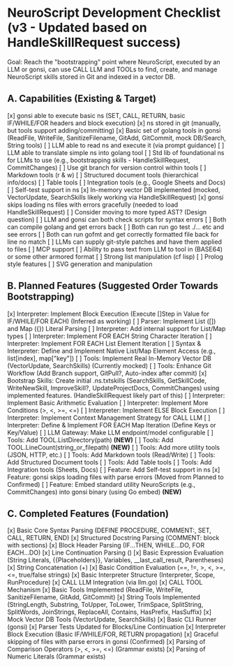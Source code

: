 # NeuroScript Development Checklist (v3 - Updated based on HandleSkillRequest success)

Goal: Reach the "bootstrapping" point where NeuroScript, executed by an LLM or gonsi, can use CALL LLM and TOOLs to find, create, and manage NeuroScript skills stored in Git and indexed in a vector DB.

## A. Capabilities (Existing & Target)

[x] gonsi able to execute basic ns (SET, CALL, RETURN, basic IF/WHILE/FOR headers and block execution)
[x] ns stored in git (manually, but tools support adding/committing)
[x] Basic set of golang tools in gonsi (ReadFile, WriteFile, SanitizeFilename, GitAdd, GitCommit, mock DB/Search, String tools)
[ ] LLM able to read ns and execute it (via prompt guidance)
[ ] LLM able to translate simple ns into golang tool
[ ] Std lib of foundational ns for LLMs to use (e.g., bootstrapping skills - HandleSkillRequest, CommitChanges)
[ ] Use git branch for version control within tools
[ ] Markdown tools (r & w)
[ ] Structured document tools (hierarchical info/docs)
[ ] Table tools
[ ] Integration tools (e.g., Google Sheets and Docs)
[ ] Self-test support in ns
[x] In-memory vector DB implemented (mocked, VectorUpdate, SearchSkills likely working via HandleSkillRequest)
[x] gonsi skips loading ns files with errors gracefully (needed to load HandleSkillRequest)
[ ] Consider moving to more typed AST? (Design question)
[ ] LLM and gonsi can both check scripts for syntax errors
[ ] Both can compile golang and get errors back
[ ] Both can run go test ./... etc and see errors
[ ] Both can run gofmt and get correctly formatted file back for line no match
[ ] LLMs can supply git-style patches and have them applied to files
[ ] MCP support
[ ] Ability to pass text from LLM to tool in (BASE64) or some other armored format
[ ] Strong list manipulation (cf lisp)
[ ] Prolog style features
[ ] SVG generation and manipulation


## B. Planned Features (Suggested Order Towards Bootstrapping)

[x] Interpreter: Implement Block Execution (Execute []Step in Value for IF/WHILE/FOR EACH) (Inferred as working)
[ ] Parser: Implement List ([]) and Map ({}) Literal Parsing
[ ] Interpreter: Add internal support for List/Map types
[ ] Interpreter: Implement FOR EACH String Character Iteration
[ ] Interpreter: Implement FOR EACH List Element Iteration
[ ] Syntax & Interpreter: Define and Implement Native List/Map Element Access (e.g., list[index], map["key"])
[ ] Tools: Implement Real In-Memory Vector DB (VectorUpdate, SearchSkills) (Currently mocked)
[ ] Tools: Enhance Git Workflow (Add Branch support, GitPull?, Auto-index after commit)
[x] Bootstrap Skills: Create initial .ns.txtskills (SearchSkills, GetSkillCode, WriteNewSkill, ImproveSkill?, UpdateProjectDocs, CommitChanges) using implemented features. (HandleSkillRequest likely part of this)
[ ] Interpreter: Implement Basic Arithmetic Evaluation
[ ] Interpreter: Implement More Conditions (>, <, >=, <=)
[ ] Interpreter: Implement ELSE Block Execution
[ ] Interpreter: Implement Context Management Strategy for CALL LLM
[ ] Interpreter: Define & Implement FOR EACH Map Iteration (Define Keys or Key/Value)
[ ] LLM Gateway: Make LLM endpoint/model configurable
[ ] Tools: Add TOOL.ListDirectory(path) **(NEW)**
[ ] Tools: Add TOOL.LineCount(string_or_filepath) **(NEW)**
[ ] Tools: Add more utility tools (JSON, HTTP, etc.)
[ ] Tools: Add Markdown tools (Read/Write)
[ ] Tools: Add Structured Document tools
[ ] Tools: Add Table tools
[ ] Tools: Add Integration tools (Sheets, Docs)
[ ] Feature: Add Self-test support in ns
[x] Feature: gonsi skips loading files with parse errors (Moved from Planned to Confirmed)
[ ] Feature: Embed standard utility NeuroScripts (e.g., CommitChanges) into gonsi binary (using Go embed) **(NEW)**


## C. Completed Features (Foundation)

[x] Basic Core Syntax Parsing (DEFINE PROCEDURE, COMMENT:, SET, CALL, RETURN, END)
[x] Structured Docstring Parsing (COMMENT: block with sections)
[x] Block Header Parsing (IF...THEN, WHILE...DO, FOR EACH...DO)
[x] Line Continuation Parsing ()
[x] Basic Expression Evaluation (String Literals, {{Placeholders}}, Variables, __last_call_result, Parentheses)
[x] String Concatenation (+)
[x] Basic Condition Evaluation (==, !=, >, <, >=, <=, true/false strings)
[x] Basic Interpreter Structure (Interpreter, Scope, RunProcedure)
[x] CALL LLM Integration (via llm.go)
[x] CALL TOOL Mechanism
[x] Basic Tools Implemented (ReadFile, WriteFile, SanitizeFilename, GitAdd, GitCommit)
[x] String Tools Implemented (StringLength, Substring, ToUpper, ToLower, TrimSpace, SplitString, SplitWords, JoinStrings, ReplaceAll, Contains, HasPrefix, HasSuffix)
[x] Mock Vector DB Tools (VectorUpdate, SearchSkills)
[x] Basic CLI Runner (gonsi)
[x] Parser Tests Updated for Blocks/Line Continuation
[x] Interpreter Block Execution (Basic IF/WHILE/FOR, RETURN propagation)
[x] Graceful skipping of files with parse errors in gonsi (Confirmed)
[x] Parsing of Comparison Operators (>, <, >=, <=) (Grammar exists)
[x] Parsing of Numeric Literals (Grammar exists)